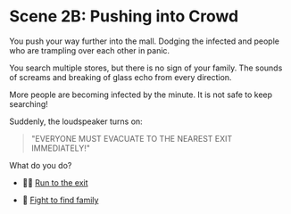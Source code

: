 # Scene 2B: Pushing into Crowd

You push your way further into the mall. Dodging the infected and people who are trampling over each other in panic.

You search multiple stores, but there is no sign of your family.
The sounds of screams and breaking of glass echo from every direction.

More people are becoming infected by the minute. It is not safe to keep searching!

Suddenly, the loudspeaker turns on:
>"EVERYONE MUST EVACUATE TO THE NEAREST EXIT IMMEDIATELY!" 

What do you do?

- 🏃‍♂️ [Run to the exit](scene3A.md)

- 🥋 [Fight to find family](./scene3B.md)